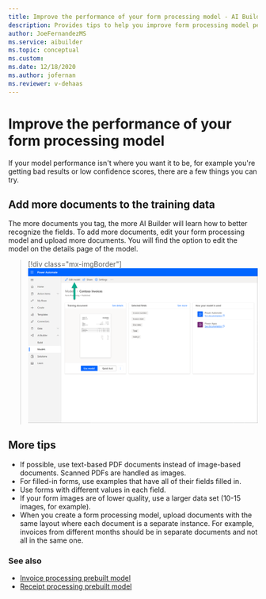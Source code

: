 ```yaml
---
title: Improve the performance of your form processing model - AI Builder | Microsoft Docs
description: Provides tips to help you improve form processing model performance in AI Builder.
author: JoeFernandezMS
ms.service: aibuilder
ms.topic: conceptual
ms.custom: 
ms.date: 12/18/2020
ms.author: jofernan
ms.reviewer: v-dehaas
---
```


# Improve the performance of your form processing model

If your model performance isn't where you want it to be, for example you're getting bad results or low confidence scores, there are a few things you can try.

## Add more documents to the training data

The more documents you tag, the more AI Builder will learn how to better recognize the fields. To add more documents, edit your form processing model and upload more documents. You will find the option to edit the model on the details page of the model.

> [!div class="mx-imgBorder"]
> ![AI Builder home page](media/form-processing-edit-model.png "Edit a form processing model")

## More tips

- If possible, use text-based PDF documents instead of image-based documents. Scanned PDFs are handled as images.
- For filled-in forms, use examples that have all of their fields filled in.
- Use forms with different values in each field.
- If your form images are of lower quality, use a larger data set (10-15 images, for example).
- When you create a form processing model, upload documents with the same layout where each document is a separate instance. For example, invoices from different months should be in separate documents and not all in the same one.

### See also

- [Invoice processing prebuilt model](prebuilt-invoice-processing.md)
- [Receipt processing prebuilt model](prebuilt-receipt-processing.md)